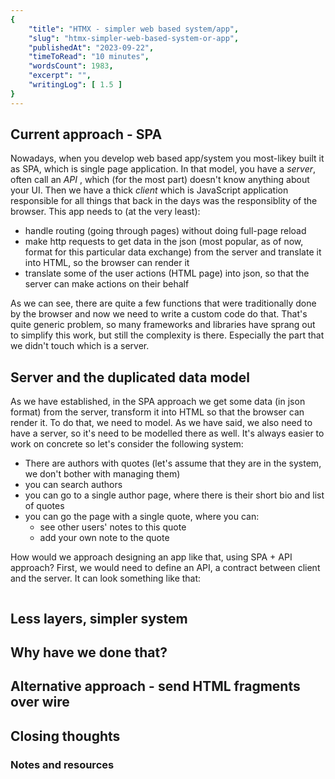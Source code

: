 ```yaml
---
{
    "title": "HTMX - simpler web based system/app",
    "slug": "htmx-simpler-web-based-system-or-app",
    "publishedAt": "2023-09-22",
    "timeToRead": "10 minutes",
    "wordsCount": 1983,
    "excerpt": "",
    "writingLog": [ 1.5 ]
}
---
```


## Current approach - SPA

Nowadays, when you develop web based app/system you most-likey built it as SPA, which is single page application.
In that model, you have a *server*, often call an *API* , which (for the most part) doesn't know anything about your UI. 
Then we have a thick *client* which is JavaScript application responsible for all things that back in the days was the responsiblity of the browser. This app needs to (at the very least):
* handle routing (going through pages) without doing full-page reload
* make http requests to get data in the json (most popular, as of now, format for this particular data exchange) from the server and translate it into HTML, so the browser can render it
* translate some of the user actions (HTML page) into json, so that the server can make actions on their behalf 


As we can see, there are quite a few functions that were traditionally done by the browser and now we need to write a custom code do that. That's quite generic problem, so many frameworks and libraries have sprang out to simplify this work, but still the complexity is there. Especially the part that we didn't touch which is a server. 

## Server and the duplicated data model

As we have established, in the SPA approach we get some data (in json format) from the server, transform it into HTML so that the browser can render it. To do that, we need to model. As we have said, we also need to have a server, so it's need to be modelled there as well. It's always easier to work on concrete so let's consider the following system:
* There are authors with quotes (let's assume that they are in the system, we don't bother with managing them)
* you can search authors
* you can go to a single author page, where there is their short bio and list of quotes
* you can go the page with a single quote, where you can:
    * see other users' notes to this quote
    * add your own note to the quote


How would we approach designing an app like that, using SPA + API approach? First, we would need to define an API, a contract between client and the server. It can look something like that:
```
```


## Less layers, simpler system


## Why have we done that?

## Alternative approach - send HTML fragments over wire

## Closing thoughts


### Notes and resources